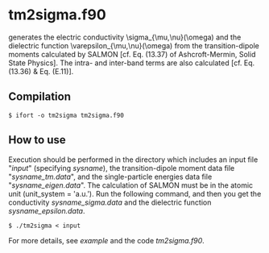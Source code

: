 # tm2sigma.f90
generates the electric conductivity \sigma_{\mu,\nu}(\omega) and the dielectric function \varepsilon_{\mu,\nu}(\omega) from the transition-dipole moments calculated by SALMON [cf. Eq. (13.37) of Ashcroft-Mermin, Solid State Physics].
The intra- and inter-band terms are also calculated [cf. Eq. (13.36) & Eq. (E.11)].

## Compilation
```
$ ifort -o tm2sigma tm2sigma.f90 
```

## How to use

Execution should be performed in the directory which includes an input file "*input*" (specifying *sysname*), the transition-dipole moment data file "*sysname_tm.data*", and the single-particle energies data file "*sysname_eigen.data*".
The calculation of SALMON must be in the atomic unit (unit_system = 'a.u.').
Run the following command, and then you get the conductivity *sysname_sigma.data* and the dielectric function *sysname_epsilon.data*.
```
$ ./tm2sigma < input
```
For more details, see *example* and the code *tm2sigma.f90*.
